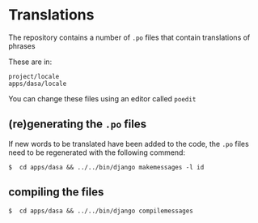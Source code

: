 # Translations

The repository contains a number of `.po` files that contain translations of phrases

These are in:

    project/locale
    apps/dasa/locale

You can change these files using an editor called `poedit`    

## (re)generating the `.po` files

If new words to be translated have been added to the code, the `.po` files need to be regenerated with the following commend:

    $  cd apps/dasa && ../../bin/django makemessages -l id

## compiling the files

    $  cd apps/dasa && ../../bin/django compilemessages
